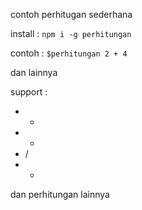 contoh perhitugan sederhana

install :
`npm i -g perhitungan`

contoh :
`$perhitungan 2 + 4`

dan lainnya

support : 
- +
- -
- /
- *

dan perhitungan lainnya 
